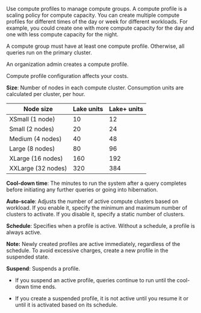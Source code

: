 Use compute profiles to manage compute groups. A compute profile is a scaling policy for compute capacity. You can create multiple compute profiles for different times of the day or week for different workloads. For example, you could create one with more compute capacity for the day and one with less compute capacity for the night.

A compute group must have at least one compute profile. Otherwise, all queries run on the primary cluster.

An organization admin creates a compute profile.

Compute profile configuration affects your costs.

**Size**: Number of nodes in each compute cluster. Consumption units are calculated per cluster, per hour.

|Node size|Lake units|Lake+ units|
|----------|-----------|------------|
|XSmall (1 node)|10|12|
|Small (2 nodes)|20|24|
|Medium (4 nodes)|40|48|
|Large (8 nodes)|80|96|
|XLarge (16 nodes)|160|192|
|XXLarge (32 nodes)|320|384|

**Cool-down time**: The minutes to run the system after a query completes before initiating any further queries or going into hibernation.

**Auto-scale**: Adjusts the number of active compute clusters based on workload. If you enable it, specify the minimum and maximum number of clusters to activate. If you disable it, specify a static number of clusters.

**Schedule**: Specifies when a profile is active. Without a schedule, a profile is always active.

**Note:** Newly created profiles are active immediately, regardless of the schedule. To avoid excessive charges, create a new profile in the suspended state.

**Suspend**: Suspends a profile.

-   If you suspend an active profile, queries continue to run until the cool-down time ends.


-   If you create a suspended profile, it is not active until you resume it or until it is activated based on its schedule.



